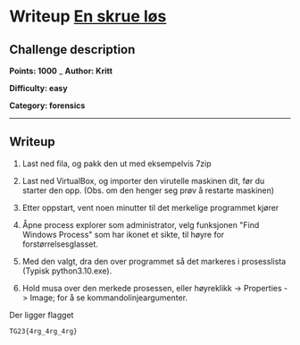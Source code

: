 # Writeup [En skrue løs](./README.md)

## Challenge description

**Points: 1000**
_
**Author: Kritt**

**Difficulty: easy**

**Category: forensics**

---

## Writeup

1. Last ned fila, og pakk den ut med eksempelvis 7zip

2. Last ned VirtualBox, og importer den virutelle maskinen dit, før du starter den opp. (Obs. om den henger seg prøv å restarte maskinen)

3. Etter oppstart, vent noen minutter til det merkelige programmet kjører

4. Åpne process explorer som administrator, velg funksjonen "Find Windows Process" som har ikonet et sikte, til høyre for forstørrelsesglasset.

5. Med den valgt, dra den over programmet så det markeres i prosesslista (Typisk python3.10.exe).

6. Hold musa over den merkede prosessen, eller høyreklikk -> Properties -> Image; for å se kommandolinjeargumenter.

Der ligger flagget

```
TG23{4rg_4rg_4rg}
```
